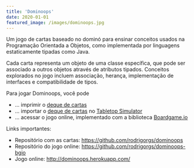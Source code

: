 ```yaml
---
title: 'Dominoops'
date: 2020-01-01
featured_image: /images/dominoops.jpg
---
```


Um jogo de cartas baseado no dominó para ensinar conceitos usados na Programação Orientada a Objetos, como implementada por linguagens estaticamente tipadas como Java.

<!--more-->
Cada carta representa um objeto de uma classe específica, que pode ser associado a outros objetos através de atributos tipados. Conceitos explorados no jogo incluem associação, herança, implementação de interfaces e compatibilidade de tipos.

Para jogar Dominoops, você pode

- ... imprimir o [deque de cartas][deck]
- ... importar o [deque de cartas][deck] no [Tabletop Simulator](https://www.tabletopsimulator.com/)
- ... acessar o jogo online, implementado com a biblioteca [Boardgame.io](https://boardgame.io/)

Links importantes:

- Repositório com as cartas: <https://github.com/rodrigorgs/dominoops>
- Repositório do jogo online: <https://github.com/rodrigorgs/dominoops-bgio>
- Jogo online: <http://dominoops.herokuapp.com/>

[deck]: https://github.com/rodrigorgs/dominoops

